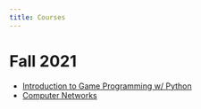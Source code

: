 ```yaml
---
title: Courses
---
```


# Fall 2021
* [Introduction to Game Programming w/ Python](content/courses/fall21/cs102/)
* [Computer Networks](content/courses/fall21/cs355/)
